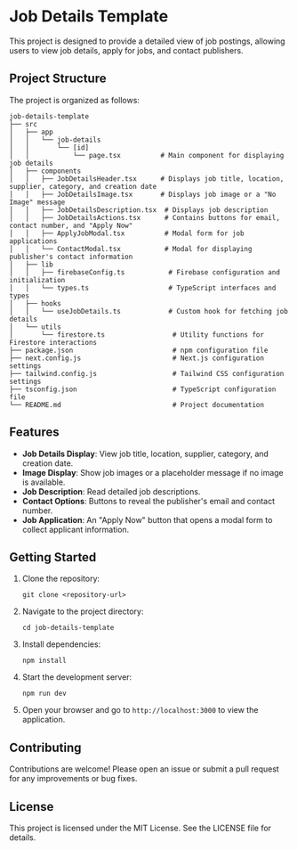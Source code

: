 # Job Details Template

This project is designed to provide a detailed view of job postings, allowing users to view job details, apply for jobs, and contact publishers.

## Project Structure

The project is organized as follows:

```
job-details-template
├── src
│   ├── app
│   │   └── job-details
│   │       └── [id]
│   │           └── page.tsx          # Main component for displaying job details
│   ├── components
│   │   ├── JobDetailsHeader.tsx      # Displays job title, location, supplier, category, and creation date
│   │   ├── JobDetailsImage.tsx       # Displays job image or a "No Image" message
│   │   ├── JobDetailsDescription.tsx  # Displays job description
│   │   ├── JobDetailsActions.tsx      # Contains buttons for email, contact number, and "Apply Now"
│   │   ├── ApplyJobModal.tsx          # Modal form for job applications
│   │   └── ContactModal.tsx           # Modal for displaying publisher's contact information
│   ├── lib
│   │   ├── firebaseConfig.ts           # Firebase configuration and initialization
│   │   └── types.ts                    # TypeScript interfaces and types
│   ├── hooks
│   │   └── useJobDetails.ts            # Custom hook for fetching job details
│   └── utils
│       └── firestore.ts                 # Utility functions for Firestore interactions
├── package.json                         # npm configuration file
├── next.config.js                       # Next.js configuration settings
├── tailwind.config.js                   # Tailwind CSS configuration settings
├── tsconfig.json                        # TypeScript configuration file
└── README.md                            # Project documentation
```

## Features

- **Job Details Display**: View job title, location, supplier, category, and creation date.
- **Image Display**: Show job images or a placeholder message if no image is available.
- **Job Description**: Read detailed job descriptions.
- **Contact Options**: Buttons to reveal the publisher's email and contact number.
- **Job Application**: An "Apply Now" button that opens a modal form to collect applicant information.

## Getting Started

1. Clone the repository:
   ```
   git clone <repository-url>
   ```

2. Navigate to the project directory:
   ```
   cd job-details-template
   ```

3. Install dependencies:
   ```
   npm install
   ```

4. Start the development server:
   ```
   npm run dev
   ```

5. Open your browser and go to `http://localhost:3000` to view the application.

## Contributing

Contributions are welcome! Please open an issue or submit a pull request for any improvements or bug fixes.

## License

This project is licensed under the MIT License. See the LICENSE file for details.